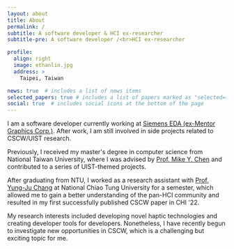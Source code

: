 ```yaml
---
layout: about
title: About
permalink: /
subtitle: A software developer & HCI ex-researcher
subtitle-pre: A software developer /<br>HCI ex-researcher

profile:
  align: right
  image: ethanlin.jpg
  address: >
    Taipei, Taiwan

news: true  # includes a list of news items
selected_papers: true # includes a list of papers marked as "selected={true}"
social: true  # includes social icons at the bottom of the page
---
```

I am a software developer currently working at [Siemens EDA (ex-Mentor Graphics Corp.)](https://eda.sw.siemens.com/en-US/). After work, I am still involved in side projects related to CSCW/UIST research.

Previously, I received my master's degree in computer science from National Taiwan University, where I was advised by [Prof. Mike Y. Chen](https://mikechen.com/) and contributed to a series of UIST-themed projects.

After graduating from NTU, I worked as a research assistant with [Prof. Yung-Ju Chang](https://www.armuro.info/) at National Chiao Tung University for a semester, which allowed me to gain a better understanding of the pan-HCI community and resulted in my first successfully published CSCW paper in CHI '22.

My research interests included developing novel haptic technologies and creating developer tools for developers. Nonetheless, I have recently begun to investigate new opportunities in CSCW, which is a challenging but exciting topic for me.
